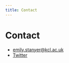 ```yaml
---
title: Contact
---
```


# Contact


<ul class="contact">
    <li title="email">
        <a href="m&#97;&#105;l&#116;o&#58;&#37;65mil&#121;%2&#69;s&#116;a&#37;6Ey&#101;%72&#64;kcl%2Ea%&#54;3&#46;&#117;&#107;">
            <span style="color:#ffa930"><i class="fas fa-envelope fa-fw"></i></span> em&#105;&#108;y&#46;s&#116;anyer&#64;k&#99;l&#46;ac&#46;&#117;k
        </a>
    </li>
    <li title="twitter">
        <a href="https://twitter.com/emilystanyer">
            <span style="color:#1DA1F2"><i class="fab fa-twitter fa-fw"></i></span> Twitter
        </a>
    </li>
    
</ul>